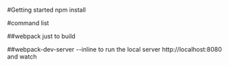 #Getting started
npm install

#command list

##webpack
just to build

##webpack-dev-server --inline
to run the local server http://localhost:8080 and watch